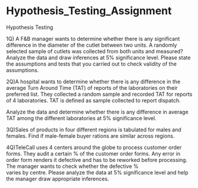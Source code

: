 # Hypothesis_Testing_Assignment
Hypothesis Testing

1Q) A F&B manager wants to determine whether there 
is any significant difference in the diameter of 
the cutlet between two units. A randomly selected 
sample of cutlets was collected from both units 
and measured? Analyze the data and draw inferences 
at 5% significance level. Please state the 
assumptions and tests that you carried out to 
check validity of the assumptions.

2Q)A hospital wants to determine whether there is 
any difference in the average Turn Around Time (TAT) 
of reports of the laboratories on their preferred 
list. They collected a random sample and recorded 
TAT for reports of 4 laboratories. TAT is defined 
as sample collected to report dispatch.
   
  Analyze the data and determine whether there is 
any difference in average TAT among the different 
laboratories at 5% significance level.

3Q)Sales of products in four different regions is 
tabulated for males and females. Find if 
male-female buyer rations are similar across 
regions.

4Q)TeleCall uses 4 centers around the globe to 
process customer order forms. They audit a 
certain %  of the customer order forms. 
Any error in order form renders it defective and 
has to be reworked before processing.  
The manager wants to check whether the defective %  
varies by centre. Please analyze the data at 5% 
significance level and help the manager draw 
appropriate inferences.
